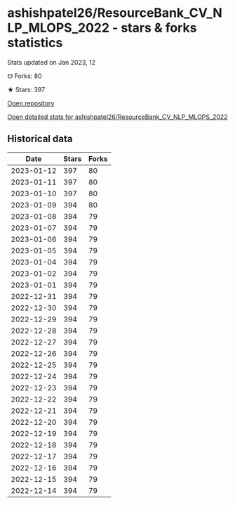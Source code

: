 # ashishpatel26/ResourceBank_CV_NLP_MLOPS_2022 - stars & forks statistics

Stats updated on Jan 2023, 12

☋ Forks: 80

★ Stars: 397

[Open repository](https://github.com/ashishpatel26/ResourceBank_CV_NLP_MLOPS_2022)

[Open detailed stats for ashishpatel26/ResourceBank_CV_NLP_MLOPS_2022](https://reviewgithub.com/rep/ashishpatel26/ResourceBank_CV_NLP_MLOPS_2022)

## Historical data
| Date | Stars | Forks |
|------|-------|-------|
| 2023-01-12 | 397 | 80 | 
| 2023-01-11 | 397 | 80 | 
| 2023-01-10 | 397 | 80 | 
| 2023-01-09 | 394 | 80 | 
| 2023-01-08 | 394 | 79 | 
| 2023-01-07 | 394 | 79 | 
| 2023-01-06 | 394 | 79 | 
| 2023-01-05 | 394 | 79 | 
| 2023-01-04 | 394 | 79 | 
| 2023-01-02 | 394 | 79 | 
| 2023-01-01 | 394 | 79 | 
| 2022-12-31 | 394 | 79 | 
| 2022-12-30 | 394 | 79 | 
| 2022-12-29 | 394 | 79 | 
| 2022-12-28 | 394 | 79 | 
| 2022-12-27 | 394 | 79 | 
| 2022-12-26 | 394 | 79 | 
| 2022-12-25 | 394 | 79 | 
| 2022-12-24 | 394 | 79 | 
| 2022-12-23 | 394 | 79 | 
| 2022-12-22 | 394 | 79 | 
| 2022-12-21 | 394 | 79 | 
| 2022-12-20 | 394 | 79 | 
| 2022-12-19 | 394 | 79 | 
| 2022-12-18 | 394 | 79 | 
| 2022-12-17 | 394 | 79 | 
| 2022-12-16 | 394 | 79 | 
| 2022-12-15 | 394 | 79 | 
| 2022-12-14 | 394 | 79 | 

